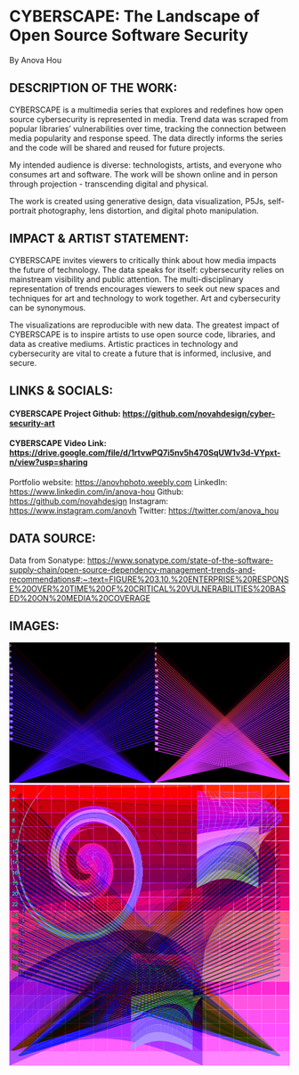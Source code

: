 # CYBERSCAPE:  The Landscape of Open Source Software Security
By Anova Hou

## DESCRIPTION OF THE WORK:

CYBERSCAPE is a multimedia series that explores and redefines how open source cybersecurity is represented in media. Trend data was scraped from popular libraries’ vulnerabilities over time, tracking the connection between media popularity and response speed. The data directly informs the series and the code will be shared and reused for future projects.
 
My intended audience is diverse: technologists, artists, and everyone who consumes art and software. The work will be shown online and in person through projection - transcending digital and physical.
 
The work is created using generative design, data visualization, P5Js, self-portrait photography, lens distortion, and digital photo manipulation.  
 
## IMPACT & ARTIST STATEMENT:

CYBERSCAPE invites viewers to critically think about how media impacts the future of technology. The data speaks for itself: cybersecurity relies on mainstream visibility and public attention. The multi-disciplinary representation of trends encourages viewers to seek out new spaces and techniques for art and technology to work together. Art and cybersecurity can be synonymous.
 
The visualizations are reproducible with new data. The greatest impact of CYBERSCAPE is to inspire artists to use open source code, libraries, and data as creative mediums. Artistic practices in technology and cybersecurity are vital to create a future that is informed, inclusive, and secure.

## LINKS & SOCIALS:

#### CYBERSCAPE Project Github: https://github.com/novahdesign/cyber-security-art
#### CYBERSCAPE Video Link: https://drive.google.com/file/d/1rtvwPQ7i5nv5h470SqUW1v3d-VYpxt-n/view?usp=sharing
Portfolio website: https://anovhphoto.weebly.com
LinkedIn: https://www.linkedin.com/in/anova-hou
Github: https://github.com/novahdesign
Instagram: https://www.instagram.com/anovh
Twitter: https://twitter.com/anova_hou

## DATA SOURCE:

Data from Sonatype:
https://www.sonatype.com/state-of-the-software-supply-chain/open-source-dependency-management-trends-and-recommendations#:~:text=FIGURE%203.10.%20ENTERPRISE%20RESPONSE%20OVER%20TIME%20OF%20CRITICAL%20VULNERABILITIES%20BASED%20ON%20MEDIA%20COVERAGE


## IMAGES:

![popular library vs log4shell visualization; blues on left, pinks on right](/FINAL-WORKS/dyptich-popular-library-vs-log4shell.png)
![popular library visualization; pink, blues, grids, swirls, representing landscape of Cybersecurity](/FINAL-WORKS/cvefinal.jpg)
